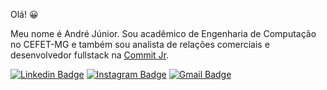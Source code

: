 Olá! 😀

Meu nome é André Júnior. Sou acadêmico de Engenharia de Computação no CEFET-MG e também sou analista de relações comerciais e desenvolvedor fullstack na [Commit Jr](https://www.commitjr.com).

[![Linkedin Badge](https://img.shields.io/badge/-LinkedIn-blue?style=flat-square&logo=Linkedin&logoColor=white)](https://www.linkedin.com/in/andré-lopes-08/)
[![Instagram Badge](https://img.shields.io/badge/-Instagram-db2f75?style=flat-square&logo=Instagram&logoColor=white)](https://www.instagram.com/__andrejunior/)
[![Gmail Badge](https://img.shields.io/badge/-Gmail-c14438?style=flat-square&logo=Gmail&logoColor=white&link=mailto:andrejuniorlopes@gmail.com)](mailto:andrejuniorlopes@gmail.com)



<!--
**Andre1999Lopes/Andre1999Lopes** is a ✨ _special_ ✨ repository because its `README.md` (this file) appears on your GitHub profile.

Here are some ideas to get you started:

- 🔭 I’m currently working on ...
- 🌱 I’m currently learning ...
- 👯 I’m looking to collaborate on ...
- 🤔 I’m looking for help with ...
- 💬 Ask me about ...
- 📫 How to reach me: ...
- 😄 Pronouns: ...
- ⚡ Fun fact: ...
-->
